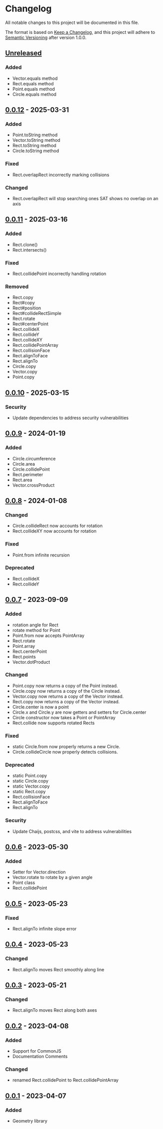# Changelog

All notable changes to this project will be documented in this file.

The format is based on [Keep a Changelog](https://keepachangelog.com/en/1.0.0/),
and this project will adhere to [Semantic Versioning](https://semver.org/spec/v2.0.0.html) after version 1.0.0.

## [Unreleased]

### Added

- Vector.equals method
- Rect.equals method
- Point.equals method
- Circle.equals method

## [0.0.12] - 2025-03-31

### Added

- Point.toString method
- Vector.toString method
- Rect.toString method
- Circle.toString method

### Fixed

- Rect.overlapRect incorrectly marking collisions

### Changed

- Rect.overlapRect will stop searching ones SAT shows no overlap on an axis

## [0.0.11] - 2025-03-16

### Added

- Rect.clone()
- Rect.intersects()

### Fixed

- Rect.collidePoint incorrectly handling rotation

### Removed

- Rect.copy
- Rect#copy
- Rect#position
- Rect#collideRectSimple
- Rect.rotate
- Rect#centerPoint
- Rect.collideX
- Rect.collideY
- Rect.collideXY
- Rect.collidePointArray
- Rect.collisionFace
- Rect.alignToFace
- Rect.alignTo
- Circle.copy
- Vector.copy
- Point.copy


## [0.0.10] - 2025-03-15

### Security

- Update dependencies to address security vulnerabilities

## [0.0.9] - 2024-01-19

### Added

- Circle.circumference
- Circle.area
- Circle.collidePoint
- Rect.perimeter
- Rect.area
- Vector.crossProduct

## [0.0.8] - 2024-01-08

### Changed

- Circle.collideRect now accounts for rotation
- Rect.collideXY now accounts for rotation

### Fixed

- Point.from infinite recursion

### Deprecated

- Rect.collideX
- Rect.collideY

## [0.0.7] - 2023-09-09

### Added

- rotation angle for Rect
- rotate method for Point
- Point.from now accepts PointArray
- Rect.rotate
- Point.array
- Rect.centerPoint
- Rect.points
- Vector.dotProduct

### Changed

- Point.copy now returns a copy of the Point instead.
- Circle.copy now returns a copy of the Circle instead.
- Vector.copy now returns a copy of the Vector instead.
- Rect.copy now returns a copy of the Vector instead.
- Circle.center is now a point
- Circle.x and Circle.y are now getters and setters for Circle.center
- Circle constructor now takes a Point or PointArray
- Rect.collide now supports rotated Rects

### Fixed
- static Circle.from now properly returns a new Circle.
- Circle.collideCircle now properly detects collisions.

### Deprecated

- static Point.copy
- static Circle.copy
- static Vector.copy
- static Rect.copy
- Rect.collisionFace
- Rect.alignToFace
- Rect.alignTo

### Security
- Update Chaijs, postcss, and vite to address vulnerabilities

## [0.0.6] - 2023-05-30

### Added

- Setter for Vector.direction
- Vector.rotate to rotate by a given angle
- Point class
- Rect.collidePoint

## [0.0.5] - 2023-05-23

### Fixed

- Rect.alignTo infinite slope error

## [0.0.4] - 2023-05-23

### Changed

- Rect.alignTo moves Rect smoothly along line

## [0.0.3] - 2023-05-21

### Changed

- Rect.alignTo moves Rect along both axes

## [0.0.2] - 2023-04-08

### Added

- Support for CommonJS
- Documentation Comments

### Changed

- renamed Rect.collidePoint to Rect.collidePointArray

## [0.0.1] - 2023-04-07

### Added

- Geometry library

[unreleased]: https://github.com/taylorhmorris/geometry/compare/v0.0.12...HEAD
[0.0.12]: https://github.com/taylorhmorris/geometry/compare/v0.0.10...v0.0.12
[0.0.11]: https://github.com/taylorhmorris/geometry/compare/v0.0.10...v0.0.11
[0.0.10]: https://github.com/taylorhmorris/geometry/compare/v0.0.9...v0.0.10 
[0.0.9]: https://github.com/taylorhmorris/geometry/compare/v0.0.8...v0.0.9
[0.0.8]: https://github.com/taylorhmorris/geometry/compare/v0.0.7...v0.0.8
[0.0.7]: https://github.com/taylorhmorris/geometry/compare/v0.0.6...v0.0.7
[0.0.6]: https://github.com/taylorhmorris/geometry/compare/v0.0.5...v0.0.6
[0.0.5]: https://github.com/taylorhmorris/geometry/compare/v0.0.4...v0.0.5
[0.0.4]: https://github.com/taylorhmorris/geometry/compare/v0.0.3...v0.0.4
[0.0.3]: https://github.com/taylorhmorris/geometry/compare/v0.0.2...v0.0.3
[0.0.2]: https://github.com/taylorhmorris/geometry/compare/v0.0.1...v0.0.2
[0.0.1]: https://github.com/taylorhmorris/geometry/releases/tag/v0.0.1
